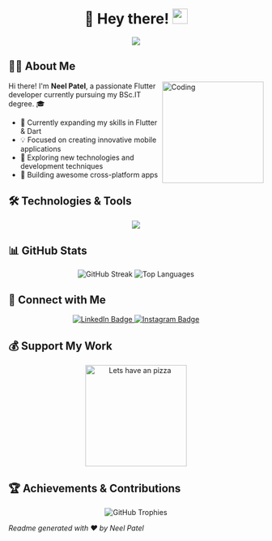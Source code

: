 # <div align="center">🌟 Hey there! <img src="https://media.giphy.com/media/hvRJCLFzcasrR4ia7z/giphy.gif" width="30px"/></div>

<div align="center">
  <img src="https://readme-typing-svg.herokuapp.com?font=Fira+Code&pause=1000&color=00F7F7&center=true&width=600&lines=🚀+Flutter+Developer;🤖+AI/ML+Developer;🎨+UI+Designer;✍️+Tech+Content+Creator;💻+Passionate+Coder;🔍+Tech+Enthusiast" />
</div>


## 👨‍💻 About Me

<img align="right" alt="Coding" width="200" height="200" src="https://github.com/user-attachments/assets/f99ebd44-1662-4f3a-9439-26b456e69822"/>

Hi there! I'm **Neel Patel**, a passionate Flutter developer currently pursuing my BSc.IT degree. 🎓

- 🌱 Currently expanding my skills in Flutter & Dart
- 💡 Focused on creating innovative mobile applications
- 🔭 Exploring new technologies and development techniques
- 📱 Building awesome cross-platform apps

## 🛠️ Technologies & Tools

<div align="center">
  <img src="https://skillicons.dev/icons?i=dart,flutter,firebase,photoshop,figma,vscode,androidstudio,git,github&theme=dark" />
</div>

## 📊 GitHub Stats

<div align="center">
  <img src="https://github-readme-streak-stats.herokuapp.com/?user=patelneel9080&theme=dark" alt="GitHub Streak" />
  <img src="https://github-readme-stats.vercel.app/api/top-langs/?username=patelneel9080&layout=compact&theme=dark" alt="Top Languages" />
</div>

## 🤝 Connect with Me

<div align="center">
  <a href="https://www.linkedin.com/in/neelwork/">
    <img src="https://img.shields.io/badge/LinkedIn-blue?style=for-the-badge&logo=linkedin&logoColor=white" alt="LinkedIn Badge"/>
  </a>
  <a href="https://www.instagram.com/code_with_neel/">
    <img src="https://img.shields.io/badge/Instagram-E4405F?style=for-the-badge&logo=instagram&logoColor=white" alt="Instagram Badge"/>
  </a>
</div>

## 💰 Support My Work

<div align="center">
  <a href="buymeacoffee.com/patelneel9x">
    <img src="https://cdn.buymeacoffee.com/buttons/v2/default-yellow.png" width="200" alt="Lets have an pizza" />
  </a>

</div>

## 🏆 Achievements & Contributions

<div align="center">
  <img src="https://github-profile-trophy.vercel.app/?username=patelneel9080&theme=darkhub&no-frame=true&row=1" alt="GitHub Trophies" />
</div>

*Readme generated with ❤️ by Neel Patel*

